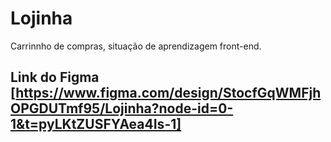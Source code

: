# Lojinha
Carrinnho de compras, situação de aprendizagem front-end.

## Link do Figma [https://www.figma.com/design/StocfGqWMFjhOPGDUTmf95/Lojinha?node-id=0-1&t=pyLKtZUSFYAea4Is-1]
